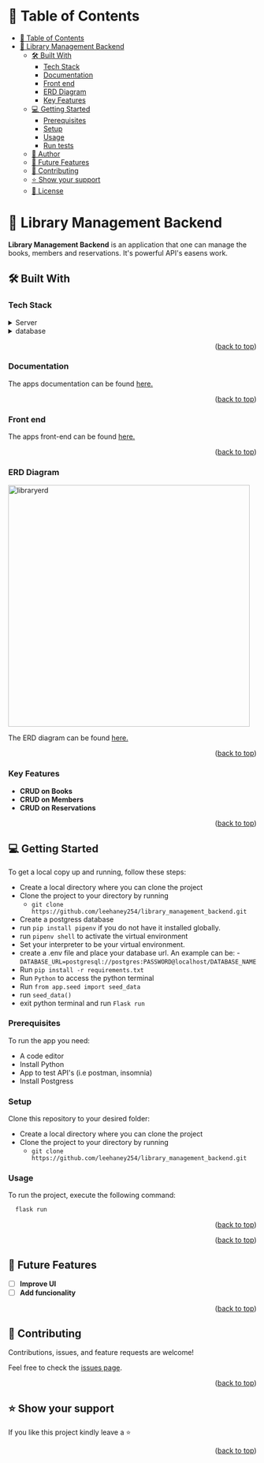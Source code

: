<!-- TABLE OF CONTENTS -->

# 📗 Table of Contents

- [📗 Table of Contents](#-table-of-contents)
- [📖 Library Management Backend ](#-library-management-backend-)
  - [🛠 Built With ](#-built-with-)
    - [Tech Stack ](#tech-stack-)
    - [Documentation ](#documentation-)
    - [Front end ](#front-end-)
    - [ERD Diagram ](#erd-diagram-)
    - [Key Features ](#key-features-)
  - [💻 Getting Started ](#-getting-started-)
    - [Prerequisites](#prerequisites)
    - [Setup](#setup)
    - [Usage](#usage)
    - [Run tests](#run-tests)
  - [👥 Author ](#-author-)
  - [🔭 Future Features ](#-future-features-)
  - [🤝 Contributing ](#-contributing-)
  - [⭐️ Show your support ](#️-show-your-support-)
  - [📝 License ](#-license-)

<!-- PROJECT DESCRIPTION -->

# 📖 Library Management Backend <a name="about-project"></a>

**Library Management Backend** is an application that one can manage the books, members and reservations. It's powerful API's easens work.

## 🛠 Built With <a name="built-with"></a>

### Tech Stack <a name="tech-stack"></a>

<details>
<summary>Server</summary>
  <ul>
    <li><a href="https://www.python.org/">Python</a></li>
    <li><a href="https://flask.palletsprojects.com/en/2.3.x/">Flask</a></li>
  </ul>
</details>
<details>
<summary>database</summary>
  <ul>
    <li><a href="https://www.postgresql.org/">Postgresql</a></li>
  </ul>
</details>

<p align="right">(<a href="#readme-top">back to top</a>)</p>

### Documentation <a name="Documentation"></a>

The apps documentation can be found [here.](https://documenter.getpostman.com/view/21501737/2s93zFXeQT)

<p align="right">(<a href="#readme-top">back to top</a>)</p>

### Front end <a name="Front end"></a>

The apps front-end can be found [here.](https://github.com/leehaney254/library_managemnt_frontend)

<p align="right">(<a href="#readme-top">back to top</a>)</p>

### ERD Diagram <a name="ERD Diagram"></a>

<img width="490" alt="libraryerd" src="https://github.com/leehaney254/library_management_backend/assets/65546920/b107b752-59a3-491f-b1b2-04ffd91c6c5d">

The ERD diagram can be found [here.](https://drawsql.app/teams/leehaneys-team/diagrams/library-management)

<p align="right">(<a href="#readme-top">back to top</a>)</p>
<!-- Features -->

### Key Features <a name="key-features"></a>

- **CRUD on Books**
- **CRUD on Members**
- **CRUD on Reservations**

<p align="right">(<a href="#readme-top">back to top</a>)</p>

<!-- GETTING STARTED -->

## 💻 Getting Started <a name="getting-started"></a>

To get a local copy up and running, follow these steps:

- Create a local directory where you can clone the project
- Clone the project to your directory by running
  - `git clone https://github.com/leehaney254/library_management_backend.git`
- Create a postgress database
- run `pip install pipenv` if you do not have it installed globally.
- run `pipenv shell` to activate the virtual environment
- Set your interpreter to be your virtual environment.
- create a .env file and place your database url. An example can be:
  -`DATABASE_URL=postgresql://postgres:PASSWORD@localhost/DATABASE_NAME`
- Run `pip install -r requirements.txt`
- Run `Python` to access the python terminal
- Run `from app.seed import seed_data`
- run `seed_data()`
- exit python terminal and run `Flask run`

### Prerequisites

To run the app you need:

- A code editor
- Install Python
- App to test API's (i.e postman, insomnia)
- Install Postgress

### Setup

Clone this repository to your desired folder:

- Create a local directory where you can clone the project
- Clone the project to your directory by running
  - `git clone https://github.com/leehaney254/library_management_backend.git`

### Usage

To run the project, execute the following command:

```sh
  flask run
```

<p align="right">(<a href="#readme-top">back to top</a>)</p>

<p align="right">(<a href="#readme-top">back to top</a>)</p>

<!-- FUTURE FEATURES -->

## 🔭 Future Features <a name="future-features"></a>

- [ ] **Improve UI**
- [ ] **Add funcionality**

<p align="right">(<a href="#readme-top">back to top</a>)</p>

<!-- CONTRIBUTING -->

## 🤝 Contributing <a name="contributing"></a>

Contributions, issues, and feature requests are welcome!

Feel free to check the [issues page](../../issues/).

<p align="right">(<a href="#readme-top">back to top</a>)</p>

<!-- SUPPORT -->

## ⭐️ Show your support <a name="support"></a>

If you like this project kindly leave a ⭐

<p align="right">(<a href="#readme-top">back to top</a>)</p>
